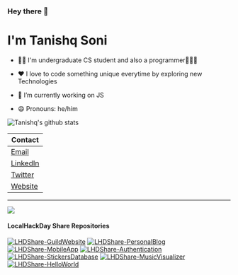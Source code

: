 ### Hey there 👋
# I'm Tanishq Soni

- 👨‍🎓  I'm undergraduate CS student and also a programmer👨🏻‍💻

- ❤️ I love to code something unique everytime by exploring new Technologies

- 🔭 I’m currently working on JS

- 😄 Pronouns: he/him

![Tanishq's github stats](https://github-readme-stats.vercel.app/api?username=tanishq-soni&theme=dark&show_icons=true)

| Contact |
|---|
| [Email](mailto:hi@tanishqsoni.me) |
| [LinkedIn](https://www.linkedin.com/in/tanishq-soni) |
| [Twitter](https://twitter.com/tanishq_soni_) |
| [Website](https://tanishqsoni.me ) |

<hr>
<img src="https://komarev.com/ghpvc/?username=tanishq-soni&color=50d9eb&label=Profile+views" /> 

#### LocalHackDay Share Repositories
[![LHDShare-GuildWebsite](https://github-readme-stats.vercel.app/api/pin/?username=tanishq-soni&repo=LHDShare-GuildWebsite)](https://github.com/tanishq-soni/LHDShare-GuildWebsite)
[![LHDShare-PersonalBlog](https://github-readme-stats.vercel.app/api/pin/?username=tanishq-soni&repo=LHDShare-PersonalBlog)](https://github.com/tanishq-soni/LHDShare-PersonalBlog)
[![LHDShare-MobileApp](https://github-readme-stats.vercel.app/api/pin/?username=tanishq-soni&repo=LHDShare-MobileApp)](https://github.com/tanishq-soni/LHDShare-MobileApp)
[![LHDShare-Authentication](https://github-readme-stats.vercel.app/api/pin/?username=tanishq-soni&repo=LHDShare-Authentication)](https://github.com/tanishq-soni/LHDShare-Authentication)
[![LHDShare-StickersDatabase](https://github-readme-stats.vercel.app/api/pin/?username=tanishq-soni&repo=LHDShare-StickersDatabase)](https://github.com/tanishq-soni/LHDShare-StickersDatabase)
[![LHDShare-MusicVisualizer](https://github-readme-stats.vercel.app/api/pin/?username=tanishq-soni&repo=LHDShare-MusicVisualizer)](https://github.com/tanishq-soni/LHDShare-MusicVisualizer)
[![LHDShare-HelloWorld](https://github-readme-stats.vercel.app/api/pin/?username=tanishq-soni&repo=LHDShare-HelloWorld)](https://github.com/tanishq-soni/LHDShare-HelloWorld)


